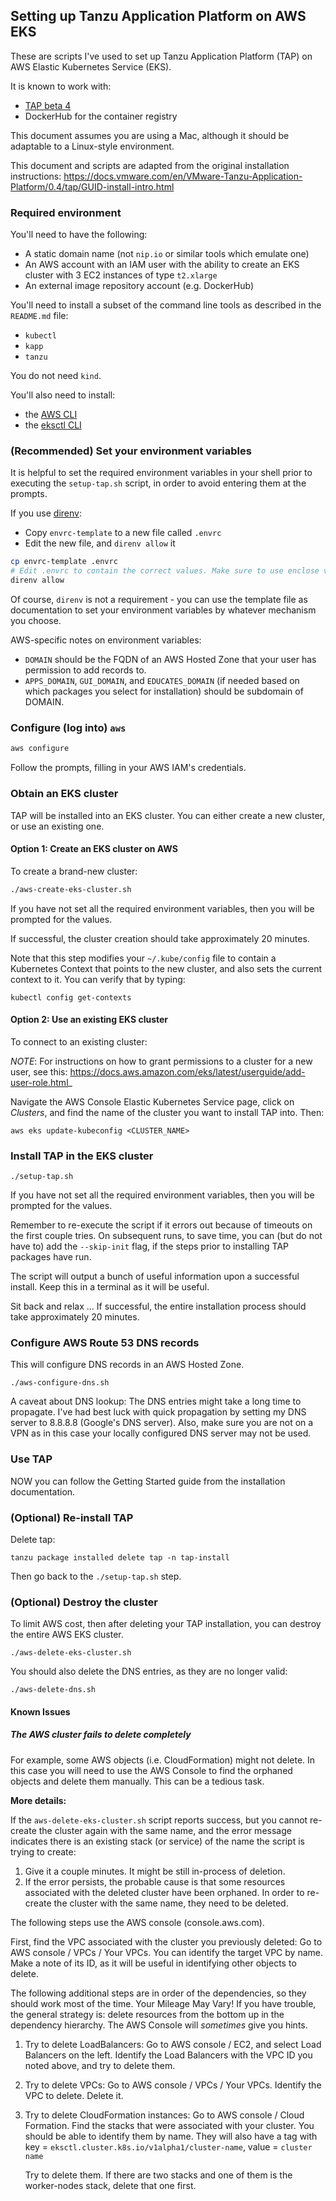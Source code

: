 ## Setting up Tanzu Application Platform on AWS EKS

These are scripts I've used to set up
Tanzu Application Platform (TAP) on AWS Elastic Kubernetes Service (EKS).

It is known to work with:
* [TAP beta 4](https://network.tanzu.vmware.com/products/tanzu-application-platform/#/releases/1013926)
* DockerHub for the container registry

This document assumes you are using a Mac, although it should be adaptable to a Linux-style environment.

This document and scripts are adapted from the original installation instructions:
<https://docs.vmware.com/en/VMware-Tanzu-Application-Platform/0.4/tap/GUID-install-intro.html>

### Required environment

You'll need to have the following:

* A static domain name (not `nip.io` or similar tools which emulate one)
* An AWS account with an IAM user with the ability to create an EKS cluster with 3 EC2 instances of type `t2.xlarge`
* An external image repository account (e.g. DockerHub)

You'll need to install a subset of the command line tools as described in the `README.md` file:
* `kubectl`
* `kapp`
* `tanzu`

You do not need `kind`.

You'll also need to install:
* the [AWS CLI](https://aws.amazon.com/cli/)
* the [eksctl CLI](https://eksctl.io/)

### (Recommended) Set your environment variables

It is helpful to set the required environment variables in your shell prior to executing the `setup-tap.sh` script,
in order to avoid entering them at the prompts.

If you use [direnv](https://direnv.net/):
* Copy `envrc-template` to a new file called `.envrc`
* Edit the new file, and `direnv allow` it

```bash
cp envrc-template .envrc
# Edit .envrc to contain the correct values. Make sure to use enclose values with shell special characters, like `!`, with single quotes
direnv allow
```
Of course, `direnv` is not a requirement - you can use the template file as documentation to set your environment 
variables by whatever mechanism you choose.

AWS-specific notes on environment variables:
* `DOMAIN` should be the FQDN of an AWS Hosted Zone that your user has permission to add records to.
* `APPS_DOMAIN`, `GUI_DOMAIN`, and `EDUCATES_DOMAIN` (if needed based on which packages you select for installation)
  should be subdomain of DOMAIN.

### Configure (log into) `aws`

```bash
aws configure
```
Follow the prompts, filling in your AWS IAM's credentials.

### Obtain an EKS cluster

TAP will be installed into an EKS cluster. You can either create a new cluster, or use an existing one.

#### Option 1: Create an EKS cluster on AWS

To create a brand-new cluster:

```bash
./aws-create-eks-cluster.sh
```
If you have not set all the required environment variables, then you will be prompted for the values.

If successful, the cluster creation should take approximately 20 minutes.

Note that this step modifies your `~/.kube/config` file to contain a Kubernetes Context that points to the new cluster,
and also sets the current context to it.  You can verify that by typing:

```
kubectl config get-contexts
```

#### Option 2: Use an existing EKS cluster

To connect to an existing cluster:

_NOTE_: For instructions on how to grant permissions to a cluster for a new user, 
see this: <https://docs.aws.amazon.com/eks/latest/userguide/add-user-role.html>_

Navigate the AWS Console Elastic Kubernetes Service page, click on *Clusters*, and find the name of the cluster
you want to install TAP into. Then:
```
aws eks update-kubeconfig <CLUSTER_NAME>
```

### Install TAP in the EKS cluster

```
./setup-tap.sh
```
If you have not set all the required environment variables, then you will be prompted for the values.

Remember to re-execute the script if it errors out because of timeouts on the first couple tries.
On subsequent runs, to save time, you can (but do not have to) add the `--skip-init` flag, 
if the steps prior to installing TAP packages have run.

The script will output a bunch of useful information upon a successful install.
Keep this in a terminal as it will be useful.

Sit back and relax ... If successful, the entire installation process should take approximately 20 minutes.

### Configure AWS Route 53 DNS records

This will configure DNS records in an AWS Hosted Zone.
```
./aws-configure-dns.sh
```
A caveat about DNS lookup: The DNS entries might take a long time to propagate.
I've had best luck with quick propagation by setting my DNS server to 8.8.8.8 (Google's DNS server).
Also, make sure you are not on a VPN as in this case your locally configured DNS server may not be used.

### Use TAP

NOW you can follow the Getting Started guide from the installation documentation.

### (Optional) Re-install TAP

Delete tap:
```
tanzu package installed delete tap -n tap-install
```
Then go back to the `./setup-tap.sh` step.

### (Optional) Destroy the cluster

To limit AWS cost, then after deleting your TAP installation, you can destroy the entire AWS EKS cluster.
```
./aws-delete-eks-cluster.sh
```
You should also delete the DNS entries, as they are no longer valid:
```
./aws-delete-dns.sh
```

#### Known Issues

##### _The AWS cluster fails to delete completely_

For example, some AWS objects 
(i.e. CloudFormation) might not delete. In this case you will need to use the AWS Console to find 
the orphaned objects and delete them manually. This can be a tedious task.

**More details:**

If the `aws-delete-eks-cluster.sh` script reports success, but you cannot re-create the cluster again
with the same name, and the error message indicates there is an existing stack (or service) of the name the script is 
trying to create:
1. Give it a couple minutes. It might be still in-process of deletion.
2. If the error persists, the probable cause is that some resources associated with the deleted cluster
   have been orphaned. In order to re-create the cluster with the same name, they need to be deleted.

The following steps use the AWS console (console.aws.com).

First, find the VPC associated with the cluster you previously deleted:
Go to AWS console / VPCs / Your VPCs. You can identify the target VPC by name. 
Make a note of its ID, as it will be useful in identifying other objects to delete.

The following additional steps are in order of the dependencies, so they should work most of the time.
Your Mileage May Vary! 
If you have trouble, the general strategy is: delete resources from the bottom up in the dependency hierarchy.
The AWS Console will _sometimes_ give you hints.

1. Try to delete LoadBalancers:  Go to AWS console / EC2, and select Load Balancers on the left.
   Identify the Load Balancers with the VPC ID you noted above, and try to delete them.

2. Try to delete VPCs:  Go to AWS console / VPCs / Your VPCs. Identify the VPC to delete. Delete it.

3. Try to delete CloudFormation instances: Go to AWS console / Cloud Formation.
   Find the stacks that were associated with your cluster.  You should be able to identify them by name.
   They will also have a tag with key =  `eksctl.cluster.k8s.io/v1alpha1/cluster-name`, value = `cluster name`

   Try to delete them.  If there are two stacks and one of them is the worker-nodes stack, delete that one first.

